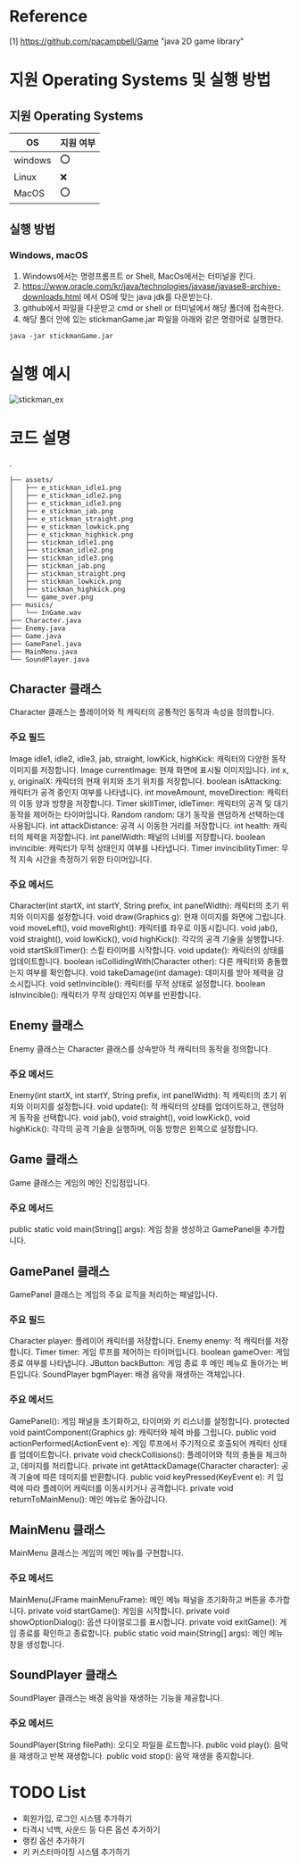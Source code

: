 # Reference
[1] https://github.com/pacampbell/Game "java 2D game library"

# 지원 Operating Systems 및 실행 방법

## 지원 Operating Systems
|OS| 지원 여부 |
|-----|--------|
|windows | :o:  |
| Linux  | :x: |
|MacOS  | :o:  |

## 실행 방법
### Windows, macOS

1. Windows에서는 명령프롬프트 or Shell, MacOs에서는 터미널을 킨다.
2. https://www.oracle.com/kr/java/technologies/javase/javase8-archive-downloads.html 에서 OS에 맞는 java jdk를 다운받는다.
3. github에서 파일을 다운받고 cmd or shell or 터미널에서 해당 폴더에 접속한다.
4. 해당 폴더 안에 있는 stickmanGame.jar 파일을 아래와 같은 명령어로 실행한다.
```
java -jar stickmanGame.jar
```

# 실행 예시
![stickman_ex](https://github.com/tlawlals112/oss_personal_project_phase1/assets/164158373/799945dc-c220-4882-a9df-eb56945fe1ce)


# 코드 설명
.
```
├── assets/
│   ├── e_stickman_idle1.png
│   ├── e_stickman_idle2.png
│   ├── e_stickman_idle3.png
│   ├── e_stickman_jab.png
│   ├── e_stickman_straight.png
│   ├── e_stickman_lowkick.png
│   ├── e_stickman_highkick.png
│   ├── stickman_idle1.png
│   ├── stickman_idle2.png
│   ├── stickman_idle3.png
│   ├── stickman_jab.png
│   ├── stickman_straight.png
│   ├── stickman_lowkick.png
│   ├── stickman_highkick.png
│   └── game_over.png
├── musics/
│   └── InGame.wav
├── Character.java
├── Enemy.java
├── Game.java
├── GamePanel.java
├── MainMenu.java
└── SoundPlayer.java
```
## Character 클래스
Character 클래스는 플레이어와 적 캐릭터의 공통적인 동작과 속성을 정의합니다.

### 주요 필드
Image idle1, idle2, idle3, jab, straight, lowKick, highKick: 캐릭터의 다양한 동작 이미지를 저장합니다.
Image currentImage: 현재 화면에 표시될 이미지입니다.
int x, y, originalX: 캐릭터의 현재 위치와 초기 위치를 저장합니다.
boolean isAttacking: 캐릭터가 공격 중인지 여부를 나타냅니다.
int moveAmount, moveDirection: 캐릭터의 이동 양과 방향을 저장합니다.
Timer skillTimer, idleTimer: 캐릭터의 공격 및 대기 동작을 제어하는 타이머입니다.
Random random: 대기 동작을 랜덤하게 선택하는데 사용됩니다.
int attackDistance: 공격 시 이동한 거리를 저장합니다.
int health: 캐릭터의 체력을 저장합니다.
int panelWidth: 패널의 너비를 저장합니다.
boolean invincible: 캐릭터가 무적 상태인지 여부를 나타냅니다.
Timer invincibilityTimer: 무적 지속 시간을 측정하기 위한 타이머입니다.
### 주요 메서드
Character(int startX, int startY, String prefix, int panelWidth): 캐릭터의 초기 위치와 이미지를 설정합니다.
void draw(Graphics g): 현재 이미지를 화면에 그립니다.
void moveLeft(), void moveRight(): 캐릭터를 좌우로 이동시킵니다.
void jab(), void straight(), void lowKick(), void highKick(): 각각의 공격 기술을 실행합니다.
void startSkillTimer(): 스킬 타이머를 시작합니다.
void update(): 캐릭터의 상태를 업데이트합니다.
boolean isCollidingWith(Character other): 다른 캐릭터와 충돌했는지 여부를 확인합니다.
void takeDamage(int damage): 데미지를 받아 체력을 감소시킵니다.
void setInvincible(): 캐릭터를 무적 상태로 설정합니다.
boolean isInvincible(): 캐릭터가 무적 상태인지 여부를 반환합니다.
## Enemy 클래스
Enemy 클래스는 Character 클래스를 상속받아 적 캐릭터의 동작을 정의합니다.

### 주요 메서드
Enemy(int startX, int startY, String prefix, int panelWidth): 적 캐릭터의 초기 위치와 이미지를 설정합니다.
void update(): 적 캐릭터의 상태를 업데이트하고, 랜덤하게 동작을 선택합니다.
void jab(), void straight(), void lowKick(), void highKick(): 각각의 공격 기술을 실행하며, 이동 방향은 왼쪽으로 설정합니다.
## Game 클래스
Game 클래스는 게임의 메인 진입점입니다.

### 주요 메서드
public static void main(String[] args): 게임 창을 생성하고 GamePanel을 추가합니다.
## GamePanel 클래스
GamePanel 클래스는 게임의 주요 로직을 처리하는 패널입니다.

### 주요 필드
Character player: 플레이어 캐릭터를 저장합니다.
Enemy enemy: 적 캐릭터를 저장합니다.
Timer timer: 게임 루프를 제어하는 타이머입니다.
boolean gameOver: 게임 종료 여부를 나타냅니다.
JButton backButton: 게임 종료 후 메인 메뉴로 돌아가는 버튼입니다.
SoundPlayer bgmPlayer: 배경 음악을 재생하는 객체입니다.
### 주요 메서드
GamePanel(): 게임 패널을 초기화하고, 타이머와 키 리스너를 설정합니다.
protected void paintComponent(Graphics g): 캐릭터와 체력 바를 그립니다.
public void actionPerformed(ActionEvent e): 게임 루프에서 주기적으로 호출되어 캐릭터 상태를 업데이트합니다.
private void checkCollisions(): 플레이어와 적의 충돌을 체크하고, 데미지를 처리합니다.
private int getAttackDamage(Character character): 공격 기술에 따른 데미지를 반환합니다.
public void keyPressed(KeyEvent e): 키 입력에 따라 플레이어 캐릭터를 이동시키거나 공격합니다.
private void returnToMainMenu(): 메인 메뉴로 돌아갑니다.
## MainMenu 클래스
MainMenu 클래스는 게임의 메인 메뉴를 구현합니다.

### 주요 메서드
MainMenu(JFrame mainMenuFrame): 메인 메뉴 패널을 초기화하고 버튼을 추가합니다.
private void startGame(): 게임을 시작합니다.
private void showOptionDialog(): 옵션 다이얼로그를 표시합니다.
private void exitGame(): 게임 종료를 확인하고 종료합니다.
public static void main(String[] args): 메인 메뉴 창을 생성합니다.
## SoundPlayer 클래스
SoundPlayer 클래스는 배경 음악을 재생하는 기능을 제공합니다.

### 주요 메서드
SoundPlayer(String filePath): 오디오 파일을 로드합니다.
public void play(): 음악을 재생하고 반복 재생합니다.
public void stop(): 음악 재생을 중지합니다.


# TODO List
* 회원가입, 로그인 시스템 추가하기
* 타격시 넉백, 사운드 등 다른 옵션 추가하기
* 랭킹 옵션 추가하기
* 키 커스터마이징 시스템 추가하기
